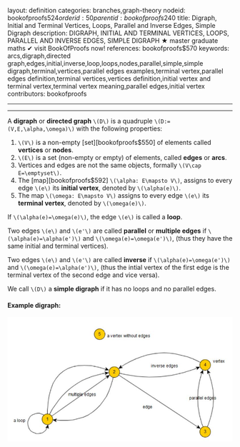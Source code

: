 layout: definition
categories: branches,graph-theory
nodeid: bookofproofs$524
orderid: 50
parentid: bookofproofs$240
title: Digraph, Initial and Terminal Vertices, Loops, Parallel and Inverse Edges, Simple Digraph
description: DIGRAPH, INITIAL AND TERMINAL VERTICES, LOOPS, PARALLEL AND INVERSE EDGES, SIMPLE DIGRAPH &#9733; master graduate maths &#10004; visit BookOfProofs now!
references: bookofproofs$570
keywords: arcs,digraph,directed graph,edges,initial,inverse,loop,loops,nodes,parallel,simple,simple digraph,terminal,vertices,parallel edges examples,terminal vertex,parallel edges definition,terminal vertices,vertices definition,initial vertex and terminal vertex,terminal vertex meaning,parallel edges,initial vertex
contributors: bookofproofs

---


---

A **digraph** or **directed graph** `\(D\)` is a quadruple `\(D:=(V,E,\alpha,\omega)\)` with the following properties:

1. `\(V\)` is a non-empty [set][bookofproofs$550] of elements called **vertices** or **nodes**.
1. `\(E\)` is a set (non-empty or empty) of elements, called **edges** or **arcs**.
1. Vertices and edges are not the same objects, formally `\(V\cap E=\emptyset\)`. 
1. The [map][bookofproofs$592] `\(\alpha: E\mapsto V\)`, assigns to every edge `\(e\)` its **initial vertex**, denoted by `\(\alpha(e)\)`. 
1. The map `\(\omega: E\mapsto V\)` assigns to every edge `\(e\)` its **terminal vertex**, denoted by `\(\omega(e)\)`.



If `\(\alpha(e)=\omega(e)\)`, the edge `\(e\)` is called a **loop**. 

Two edges `\(e\)` and `\(e'\)` are called **parallel** or **multiple edges** if `\(\alpha(e)=\alpha(e')\)` and `\(\omega(e)=\omega(e')\)`, (thus they have the same initial and terminal vertices).

Two edges `\(e\)` and `\(e'\)` are called **inverse** if `\(\alpha(e)=\omega(e')\)` and `\(\omega(e)=\alpha(e')\)`, (thus the intial vertex of the first edge is the terminal vertex of the second edge and vice versa). 

We call `\(D\)` a **simple digraph** if it has no loops and no parallel edges.

#### Example digraph:


![graphs3](https://github.com/bookofproofs/bookofproofs.github.io/blob/main/_sources/_assets/images/examples/graphs3.jpg?raw=true)

